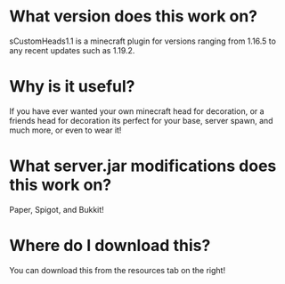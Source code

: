 # What version does this work on?
sCustomHeads1.1 is a minecraft plugin for versions ranging from 1.16.5 to any recent updates such as 1.19.2.
# Why is it useful?
If you have ever wanted your own minecraft head for decoration, or a friends head for decoration its perfect for your base,
server spawn, and much more, or even to wear it!
# What server.jar modifications does this work on?
Paper, Spigot, and Bukkit!
# Where do I download this?
You can download this from the resources tab on the right!
